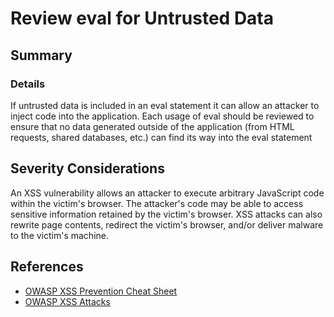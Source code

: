 # Review eval for Untrusted Data

## Summary

### Details

If untrusted data is included in an eval statement it can allow an attacker to
inject code into the application. Each usage of eval should be reviewed to
ensure that no data generated outside of the application (from HTML requests,
shared databases, etc.) can find its way into the eval statement

## Severity Considerations

An XSS vulnerability allows an attacker to execute arbitrary JavaScript code
within the victim's browser. The attacker's code may be able to access sensitive
information retained by the victim's browser. XSS attacks can also rewrite page
contents, redirect the victim's browser, and/or deliver malware to the victim's
machine.

## References

-   [OWASP XSS Prevention Cheat Sheet](https://cheatsheetseries.owasp.org/cheatsheets/Cross_Site_Scripting_Prevention_Cheat_Sheet.html)
-   [OWASP XSS Attacks](https://owasp.org/www-community/attacks/xss/)
